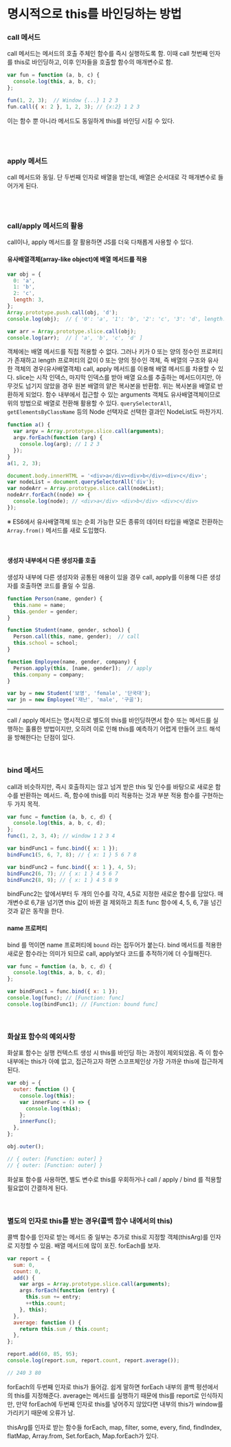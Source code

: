 # 명시적으로 this를 바인딩하는 방법

### call 메서드
call 메서드는 메서드의 호출 주체인 함수를 즉시 실행하도록 함. 이때 call 첫번째 인자를 this로 바인딩하고, 이후 인자들을 호출할 함수의 매개변수로 함.

```js
var fun = function (a, b, c) {
  console.log(this, a, b, c);
};

fun(1, 2, 3);  // Window {...} 1 2 3
fun.call({ x: 2 }, 1, 2, 3); // {x:2} 1 2 3
```

이는 함수 뿐 아니라 메서드도 동일하게 this를 바인딩 시킬 수 있다.

<br/>
<br/>

### apply 메서드
call 메서드와 동일. 단 두번째 인자로 배열을 받는데, 배열은 순서대로 각 매개변수로 들어가게 된다.

<br/>
<br/>

### call/apply 메서드의 활용
call이나, apply 메서드를 잘 활용하면 JS를 더욱 다채롭게 사용할 수 있다.

#### 유사배열객체(array-like object)에 배열 메서드를 적용
```js
var obj = {
  0: 'a',
  1: 'b',
  2: 'c',
  length: 3,
};
Array.prototype.push.call(obj, 'd');
console.log(obj);  // { '0': 'a', '1': 'b', '2': 'c', '3': 'd', length: 4 }

var arr = Array.prototype.slice.call(obj);
console.log(arr);  // [ 'a', 'b', 'c', 'd' ]
```

객체에는 배열 메서드를 직접 적용할 수 없다. 그러나 키가 0 또는 양의 정수인 프로퍼티가 존재하고 length 프로퍼티의 값이 0 또는 양의 정수인 객체, 즉 배열의 구조와 유사한 객체의 경우(유사배열객체) call, apply 메서드를 이용해 배열 메서드를 차용할 수 있다.
slice는 시작 인덱스, 마지막 인덱스를 받아 배열 요소를 추출하는 메서드이지만, 아무것도 넘기지 않았을 경우 원본 배열의 얕은 복사본을 반환함. 위는 복사본을 배열로 반환하게 되었다.
함수 내부에서 접근할 수 있는 arguments 객체도 유사배열객체이므로 위의 방법으로 배열로 전환해 활용할 수 있다. `querySelectorAll`, `getElementsByClassName` 등의 Node 선택자로 선택한 결과인 NodeList도 마찬가지.

```js
function a() {
  var argv = Array.prototype.slice.call(arguments);
  argv.forEach(function (arg) {
    console.log(arg); // 1 2 3
  });
}
a(1, 2, 3);

document.body.innerHTML = '<div>a</div><div>b</div><div>c</div>';
var nodeList = document.querySelectorAll('div');
var nodeArr = Array.prototype.slice.call(nodeList);
nodeArr.forEach((node) => {
  console.log(node); // <div>​a​</div>​ <div>​b​</div>​ <div>​c​</div>​
});
```

※ ES6에서 유사배열객체 또는 순회 가능한 모든 종류의 데이터 타입을 배열로 전환하는 `Array.from()` 메서드를 새로 도입했다.

<br/>

#### 생성자 내부에서 다른 생성자를 호출
생성자 내부에 다른 생성자와 공통된 애용이 있을 경우 call, apply를 이용해 다른 생성자를 호출하면 코드를 줄일 수 있음.

```js
function Person(name, gender) {
  this.name = name;
  this.gender = gender;
}

function Student(name, gender, school) {
  Person.call(this, name, gender);  // call
  this.school = school;
}

function Employee(name, gender, company) {
  Person.apply(this, [name, gender]);  // apply
  this.company = company;
}

var by = new Student('보영', 'female', '단국대');
var jn = new Employee('재난', 'male', '구골');
```

---
call / apply 메서드는 명시적으로 별도의 this를 바인딩하면서 함수 또는 메서드를 실행하는 훌륭한 방법이지만, 오히려 이로 인해 this를 예측하기 어렵게 만들어 코드 해석을 방해한다는 단점이 있다.

<br/>

### bind 메서드
call과 비슷하지만, 즉시 호출하지는 않고 넘겨 받은 this 및 인수를 바탕으로 새로운 함수를 반환하는 메서드. 즉, 함수에 this를 미리 적용하는 것과 부분 적용 함수를 구현하는 두 가지 목적.

```js
var func = function (a, b, c, d) {
  console.log(this, a, b, c, d);
};
func(1, 2, 3, 4); // window 1 2 3 4

var bindFunc1 = func.bind({ x: 1 });
bindFunc1(5, 6, 7, 8); // { x: 1 } 5 6 7 8

var bindFunc2 = func.bind({ x: 1 }, 4, 5);
bindFunc2(6, 7); // { x: 1 } 4 5 6 7
bindFunc2(8, 9); // { x: 1 } 4 5 8 9
```

bindFunc2는 앞에서부터 두 개의 인수를 각각, 4,5로 지정한 새로운 함수를 담았다. 매개변수로 6,7을 넘기면 this 값이 바뀐 걸 제외하고 최초 func 함수에 4, 5, 6, 7을 넘긴것과 같은 동작을 한다.

#### name 프로퍼티
bind 를 먹이면 name 프로퍼티에 `bound` 라는 접두어가 붙는다. bind 메서드를 적용한 새로운 함수라는 의미가 되므로 call, apply보다 코드를 추적하기에 더 수월해진다.

```js
var func = function (a, b, c, d) {
  console.log(this, a, b, c, d);
};

var bindFunc1 = func.bind({ x: 1 });
console.log(func); // [Function: func]
console.log(bindFunc1); // [Function: bound func]
```

<br/>

### 화살표 함수의 예외사항
화살표 함수는 실행 컨텍스트 생성 시 this를 바인딩 하는 과정이 제외되었음. 즉 이 함수 내부에는 this가 아예 없고, 접근하고자 하면 스코프체인상 가장 가까운 this에 접근하게 된다.

```js
var obj = {
  outer: function () {
    console.log(this);
    var innerFunc = () => {
      console.log(this);
    };
    innerFunc();
  },
};

obj.outer();

// { outer: [Function: outer] }
// { outer: [Function: outer] }
```

화살표 함수를 사용하면, 별도 변수로 this를 우회하거나 call / apply / bind 를 적용할 필요없이 간결하게 된다.

<br/>

### 별도의 인자로 this를 받는 경우(콜백 함수 내에서의 this)
콜백 함수를 인자로 받는 메서드 중 일부는 추가로 this로 지정할 객체(thisArg)를 인자로 지정할 수 있음. 배열 메서드에 많이 포진. forEach를 보자.

```js
var report = {
  sum: 0,
  count: 0,
  add() {
    var args = Array.prototype.slice.call(arguments);
    args.forEach(function (entry) {
      this.sum += entry;
      ++this.count;
    }, this);
  },
  average: function () {
    return this.sum / this.count;
  },
};

report.add(60, 85, 95);
console.log(report.sum, report.count, report.average());

// 240 3 80
```

forEach의 두번째 인자로 this가 들어감. 쉽게 말하면 forEach 내부의 콜백 펑션에서의 this를 지정해준다.
average는 메서드를 실행하기 때문에 this를 report로 인식하지만, 만약 forEach에 두번째 인자로 this를 넣어주지 않았다면 내부의 this가 window를 가리키기 때문에 오류가 남.

thisArg를 인자로 받는 함수들
forEach, map, filter, some, every, find, findIndex, flatMap, Array.from, Set.forEach, Map.forEach가 있다.